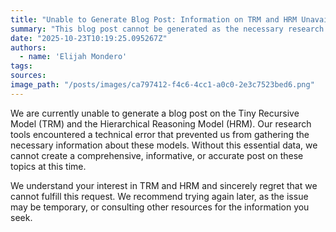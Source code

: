 ```yaml
---
title: "Unable to Generate Blog Post: Information on TRM and HRM Unavailable"
summary: "This blog post cannot be generated as the necessary research findings on Tiny Recursive Model (TRM) and Hierarchical Reasoning Model (HRM) could not be retrieved due to a technical error."
date: "2025-10-23T10:19:25.095267Z"
authors:
  - name: 'Elijah Mondero'
tags:
sources:
image_path: "/posts/images/ca797412-f4c6-4cc1-a0c0-2e3c7523bed6.png"
---
```


We are currently unable to generate a blog post on the Tiny Recursive Model (TRM) and the Hierarchical Reasoning Model (HRM). Our research tools encountered a technical error that prevented us from gathering the necessary information about these models. Without this essential data, we cannot create a comprehensive, informative, or accurate post on these topics at this time.

We understand your interest in TRM and HRM and sincerely regret that we cannot fulfill this request. We recommend trying again later, as the issue may be temporary, or consulting other resources for the information you seek.